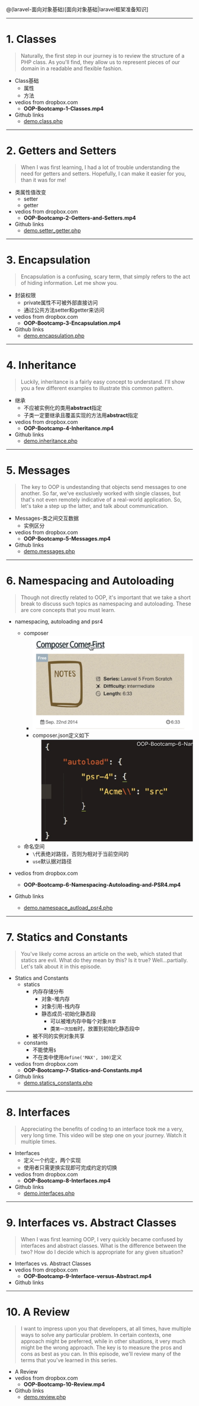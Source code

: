 @(laravel-面向对象基础)[面向对象基础|laravel框架准备知识]

------
# 1. Classes

> Naturally, the first step in our journey is to review the structure of a PHP class. As you'll find, they allow us to represent pieces of our domain in a readable and flexible fashion.

- Class基础
    - 属性
    - 方法
- vedios from dropbox.com
    - **OOP-Bootcamp-1-Classes.mp4**
- Github links
    - [demo.class.php][demo.class.php]

[demo.class.php]:https://github.com/hackingangle/php/blob/master/demo.class.php

------
# 2. Getters and Setters

> When I was first learning, I had a lot of trouble understanding the need for getters and setters. Hopefully, I can make it easier for you, than it was for me!

- 类属性值改变
    - setter
    - getter
- vedios from dropbox.com
    - **OOP-Bootcamp-2-Getters-and-Setters.mp4**
- Github links
    - [demo.setter_getter.php][demo.setter_getter.php]

[demo.setter_getter.php]:https://github.com/hackingangle/php/blob/master/demo.setter_getter.php

------
# 3. Encapsulation

> Encapsulation is a confusing, scary term, that simply refers to the act of hiding information. Let me show you.

- 封装权限
    - private属性不可被外部直接访问
    - 通过公共方法setter和getter来访问
- vedios from dropbox.com
    - **OOP-Bootcamp-3-Encapsulation.mp4**
- Github links
    - [demo.encapsulation.php][demo.encapsulation.php]

[demo.encapsulation.php]:https://github.com/hackingangle/php/blob/master/demo.encapsulation.php

------
# 4. Inheritance

> Luckily, inheritance is a fairly easy concept to understand. I'll show you a few different examples to illustrate this common pattern.

- 继承
    - 不应被实例化的类用**abstract**指定
    - 子类一定要继承且覆盖实现的方法用**abstract**指定
- vedios from dropbox.com
    - **OOP-Bootcamp-4-Inheritance.mp4**
- Github links
    - [demo.inheritance.php][demo.inheritance.php]

[demo.inheritance.php]:https://github.com/hackingangle/php/blob/master/demo.inheritance.php

------
# 5. Messages

> The key to OOP is undestanding that objects send messages to one another. So far, we've exclusively worked with single classes, but that's not even remotely indicative of a real-world application. So, let's take a step up the latter, and talk about communication.

- Messages-类之间交互数据
    - 实例区分
- vedios from dropbox.com
    - **OOP-Bootcamp-5-Messages.mp4**
- Github links
    - [demo.messages.php][demo.messages.php]

[demo.messages.php]:https://github.com/hackingangle/php/blob/master/demo.messages.php

------
# 6. Namespacing and Autoloading

> Though not directly related to OOP, it's important that we take a short break to discuss such topics as namespacing and autoloading. These are core concepts that you must learn.

- namespacing, autoloading and psr4
    - composer
        - ![Alt text](./assets/images/1446630993257.png)
        - composer.json定义如下
            - ![Alt text](./assets/images/1446631402844.png)
    - 命名空间
        - `\`代表绝对路径，否则为相对于当前空间的
        - `use`默认据对路径

- vedios from dropbox.com
    - **OOP-Bootcamp-6-Namespacing-Autoloading-and-PSR4.mp4**
- Github links
    - [demo.namespace_autload_psr4.php][demo.namespace_autload_psr4.php]

[demo.namespace_autload_psr4.php]:https://github.com/hackingangle/php/blob/master/demo.namespace_autload_psr4.php

------
# 7. Statics and Constants

> You've likely come across an article on the web, which stated that statics are evil. What do they mean by this? Is it true? Well...partially. Let's talk about it in this episode.

- Statics and Constants
    - statics
        - 内存存储分布
            - 对象-堆内存
            - 对象引用-栈内存
            - 静态成员-初始化静态段
                - 可以被堆内存中每个对象`共享`
                - 类`第一次加载`时，放置到初始化静态段中
        - 被不同的实例对象共享
    - constants
        - 不能使用`$`
        - 不在类中使用`define('MAX', 100)`定义
- vedios from dropbox.com
    - **OOP-Bootcamp-7-Statics-and-Constants.mp4**
- Github links
    - [demo.statics_constants.php][demo.statics_constants.php]

[demo.statics_constants.php]:https://github.com/hackingangle/php/blob/master/demo.statics_constants.php

------
# 8. Interfaces

> Appreciating the benefits of coding to an interface took me a very, very long time. This video will be step one on your journey. Watch it multiple times.

- Interfaces
    - 定义一个约定，两个实现
    - 使用者只需更换实现即可完成约定的切换
- vedios from dropbox.com
    - **OOP-Bootcamp-8-Interfaces.mp4**
- Github links
    - [demo.interfaces.php][demo.interfaces.php]

[demo.interfaces.php]:https://github.com/hackingangle/php/blob/master/demo.interfaces.php

------
# 9. Interfaces vs. Abstract Classes

> When I was first learning OOP, I very quickly became confused by interfaces and abstract classes. What is the difference between the two? How do I decide which is appropriate for any given situation?

- Interfaces vs. Abstract Classes
- vedios from dropbox.com
    - **OOP-Bootcamp-9-Interface-versus-Abstract.mp4**
- Github links

[demo.interfaces_vs_abstract.php]:https://github.com/hackingangle/php/blob/master/demo.interfaces_vs_abstract.php

------
# 10. A Review

> I want to impress upon you that developers, at all times, have multiple ways to solve any particular problem. In certain contexts, one approach might be preferred, while in other situations, it very much might be the wrong approach. The key is to measure the pros and cons as best as you can.
In this episode, we'll review many of the terms that you've learned in this series.

- A Review
- vedios from dropbox.com
    - **OOP-Bootcamp-10-Review.mp4**
- Github links
    - [demo.review.php][demo.review.php]

[demo.review.php]:https://github.com/hackingangle/php/blob/master/demo.review.php
